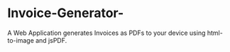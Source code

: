# Invoice-Generator-
A Web Application generates Invoices as PDFs to your device using html-to-image and jsPDF.
